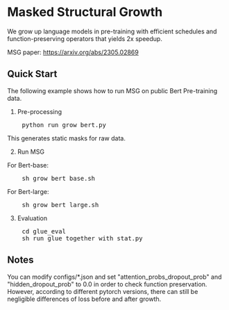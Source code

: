 # Masked Structural Growth
We grow up language models in pre-training with efficient schedules and function-preserving operators that yields 2x speedup.

MSG paper: https://arxiv.org/abs/2305.02869

## Quick Start
The following example shows how to run MSG on public Bert Pre-training data.
1. Pre-processing
<pre>
    python run_grow_bert.py
</pre>
This generates static masks for raw data.

2. Run MSG

For Bert-base:
<pre>
    sh grow_bert_base.sh
</pre>

For Bert-large:
<pre>
    sh grow_bert_large.sh
</pre>

3. Evaluation
<pre>
    cd glue_eval
    sh run_glue_together_with_stat.py
</pre>

## Notes

You can modify configs/*.json and set "attention_probs_dropout_prob" and "hidden_dropout_prob" to 0.0 in order to check function preservation. However, according to different pytorch versions, there can still be negligible differences of loss before and after growth.